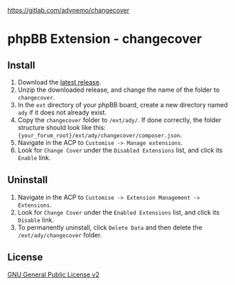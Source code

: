 https://gitlab.com/adynemo/changecover

phpBB Extension - changecover
=====================

## Install

1. Download the [latest release](https://github.com/ad0726/changecover/releases).
2. Unzip the downloaded release, and change the name of the folder to `changecover`.
3. In the `ext` directory of your phpBB board, create a new directory named `ady` if it does not already exist.
4. Copy the `changecover` folder to `/ext/ady/`. If done correctly, the folder structure should look like this: `{your_forum_root}/ext/ady/changecover/composer.json`.
5. Navigate in the ACP to `Customise -> Manage extensions`.
6. Look for `Change Cover` under the `Disabled Extensions` list, and click its `Enable` link.

## Uninstall

1. Navigate in the ACP to `Customise -> Extension Management -> Extensions`.
2. Look for `Change Cover` under the `Enabled Extensions` list, and click its `Disable` link.
3. To permanently uninstall, click `Delete Data` and then delete the `/ext/ady/changecover` folder.

## License

[GNU General Public License v2](http://opensource.org/licenses/GPL-2.0)
